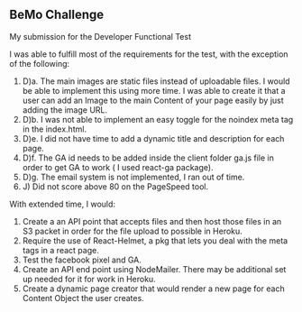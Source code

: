 
<h2> BeMo Challenge </h2>

My submission for the Developer Functional Test

I was able to fulfill most of the requirements for the test, with the exception of the following:

1. D)a. The main images are static files instead of uploadable files. I would be able to implement this using more time. I was able to create it that a user can add an Image to the main Content of your page easily by just adding the image URL. 
2. D)b. I was not able to implement an easy toggle for the noindex meta tag in the index.html.  
3. D)e. I did not have time to add a dynamic title and description for each page.
4. D)f. The GA id needs to be added inside the client folder ga.js file in order to get GA to work ( I used react-ga package).
5. D)g. The email system is not implemented, I ran out of time.
6. J) Did not score above 80 on the PageSpeed tool.


With extended time, I would: 
1. Create a an API point that accepts files and then host those files in an S3 packet in order for the file upload to possible in Heroku.
2. Require the use of React-Helmet, a pkg that lets you deal with the meta tags in a react page.
3. Test the facebook pixel and GA.
4. Create an API end point using NodeMailer. There may be additional set up needed for it for work in Heroku. 
5. Create a dynamic page creator that would render a new page for each Content Object the user creates.
